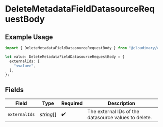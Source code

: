 # DeleteMetadataFieldDatasourceRequestBody

## Example Usage

```typescript
import { DeleteMetadataFieldDatasourceRequestBody } from "@cloudinary/config/models/operations";

let value: DeleteMetadataFieldDatasourceRequestBody = {
  externalIds: [
    "<value>",
  ],
};
```

## Fields

| Field                                                | Type                                                 | Required                                             | Description                                          |
| ---------------------------------------------------- | ---------------------------------------------------- | ---------------------------------------------------- | ---------------------------------------------------- |
| `externalIds`                                        | *string*[]                                           | :heavy_check_mark:                                   | The external IDs of the datasource values to delete. |
